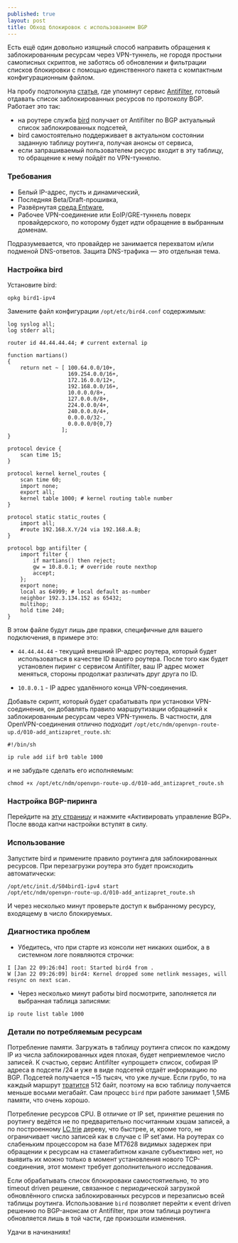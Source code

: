 ```yaml
---
published: true
layout: post
title: Обход блокировок с использованием BGP
---
```

Есть ещё один довольно изящный способ направить обращения к заблокированным ресурсам через VPN-туннель, не городя простыни самописных скриптов, не заботясь об обновлении и фильтрации списков блокировки с помощью единственного пакета с компактным конфигурационным файлом. 

На пробу подтолкнула [статья](https://habr.com/ru/post/413049/), где упомянут сервис [Antifilter](https://antifilter.download/#about_page), готовый отдавать список заблокированных ресурсов по протоколу BGP. Работает это так:

* на роутере служба [bird](https://bird.network.cz/) получает от Antifilter по BGP актуальный список заблокированных подсетей, 
* bird самостоятельно поддерживает в актуальном состоянии заданную таблицу роутинга, получая анонсы от сервиса,
* если запрашиваемый пользователем ресурс входит в эту таблицу, то обращение к нему пойдёт по VPN-туннелю.


### Требования

* Белый IP-адрес, пусть и динамический,
* Последняя Beta/Draft-прошивка,
* Развёрнутая [среда Entware](https://forum.keenetic.net/topic/4299-entware/),
* Рабочее VPN-соединение или EoIP/GRE-туннель поверх провайдерского, по которому будет идти обращение в выбранным доменам. 

Подразумевается, что провайдер не занимается перехватом и/или подменой DNS-ответов. Защита DNS-трафика — это отдельная тема.

### Настройка bird

Установите bird:
```
opkg bird1-ipv4
```
Замените файл конфигурации `/opt/etc/bird4.conf` содержимым:
```
log syslog all;
log stderr all;

router id 44.44.44.44; # current external ip

function martians()
{
    return net ~ [ 100.64.0.0/10+,
                   169.254.0.0/16+,
                   172.16.0.0/12+,
                   192.168.0.0/16+,
                   10.0.0.0/8+,
                   127.0.0.0/8+,
                   224.0.0.0/4+,
                   240.0.0.0/4+,
                   0.0.0.0/32-,
                   0.0.0.0/0{0,7}
                 ];
}

protocol device {
    scan time 15;
}

protocol kernel kernel_routes {
    scan time 60;
    import none;
    export all;
    kernel table 1000; # kernel routing table number
}

protocol static static_routes {
    import all;
    #route 192.168.X.Y/24 via 192.168.A.B;
}

protocol bgp antifilter {
    import filter {
        if martians() then reject;
        gw = 10.8.0.1; # override route nexthop
        accept;
    };
    export none;
    local as 64999; # local default as-number
    neighbor 192.3.134.152 as 65432;
    multihop;
    hold time 240;
}
```
В этом файле будут лишь две правки, специфичные для вашего подключения, в примере это:

* `44.44.44.44` - текущий внешний IP-адрес роутера, который будет использоваться в качестве ID вашего роутера. После того как будет установлен пиринг с сервисом Antifilter, ваш IP адрес может меняться, стороны продолжат различать друг друга по ID.

* `10.8.0.1` - IP адрес удалённого конца VPN-соединения.

Добавьте скрипт, который будет срабатывать при установки VPN-соединения, он добавлять правило маршрутизации обращений к заблокированным ресурсам через VPN-туннель. В частности, для OpenVPN-соединения отлично подходит  `/opt/etc/ndm/openvpn-route-up.d/010-add_antizapret_route.sh`:

```
#!/bin/sh

ip rule add iif br0 table 1000

```
и не забудьте сделать его исполняемым:
```
chmod +x /opt/etc/ndm/openvpn-route-up.d/010-add_antizapret_route.sh
```

### Настройка BGP-пиринга

Перейдите на [эту страницу](https://antifilter.download/#about_page) и нажмите «Активировать управление BGP». После ввода капчи настройки вступят в силу.

### Использование 

Запустите bird и примените правило роутинга для заблокированных ресурсов. При перезагрузки роутера это будет происходить автоматически:

```
/opt/etc/init.d/S04bird1-ipv4 start
/opt/etc/ndm/openvpn-route-up.d/010-add_antizapret_route.sh
```

И через несколько минут проверьте доступ к выбранному ресурсу, входящему в число блокируемых.

### Диагностика проблем

* Убедитесь, что при старте из консоли нет никаких ошибок, а в системном логе появляются строчки:

```
I [Jan 22 09:26:04] root: Started bird4 from .
W [Jan 22 09:26:09] bird4: Kernel dropped some netlink messages, will resync on next scan.
```

* Через несколько минут работы bird посмотрите, заполняется ли выбранная таблица записями:

```
ip route list table 1000
```


### Детали по потребляемым ресурсам

Потребление памяти. Загружать в таблицу роутинга список по каждому IP из числа заблокированных идея плохая, будет неприемлемое число записей. К счастью, сервис Antifilter «упрощает» список, собирая IP адреса в подсети /24 и уже в виде подсетей отдаёт информацию по BGP. Подсетей получается ~15 тысяч, что уже лучше. Если грубо, то на каждый маршрут [тратится](https://www.cisco.com/c/en/us/support/docs/ip/border-gateway-protocol-bgp/12512-41.html) 512 байт, поэтому на всю таблицу получается меньше восьми мегабайт. Сам процесс `bird` при работе занимает 1,5МБ памяти, что очень хорошо. 

Потребление ресурсов CPU. В отличие от IP set, принятие решения по роутингу ведётся не по предварительно посчитанным хэшам записей, а по построенному [LC trie](https://raminaji.wordpress.com/lc-trie/) дереву, что быстрее, и, кроме того, не ограничивает число записей как в случае с IP set'ами. На роутерах со слабеньким процессором на базе MT7628 видимых задержек при обращении к ресурсам на стамегабитном канале субъективно нет, но выявить их можно только в момент установления нового TCP-соединения, этот момент требует дополнительного исследования.

Если обрабатывать список блокироваки самостоятиельно, то это timeout driven решение, связанное с периодической загрузкой обновлённого списка заблокированных ресурсов и перезаписью всей таблицы роутинга. Использование `bird` позволяет перейти к event driven решению по BGP-анонсам от Antifilter, при этом таблица роутинга обновляется лишь в той части, где произошли изменения.

Удачи в начинаниях!
